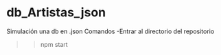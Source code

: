 # db_Artistas_json
Simulación una db en .json
Comandos
-Entrar al directorio del repositorio
>>npm start
